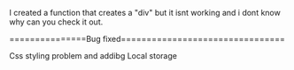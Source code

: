 I created a function that creates a "div" but it isnt working and i dont know why can you check it out.
 
 ===============Bug fixed================================

 Css styling problem and addibg Local storage